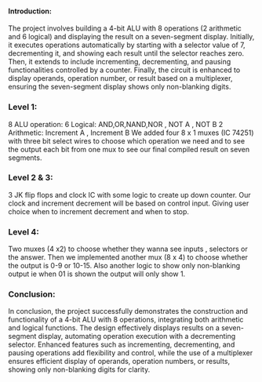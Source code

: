 #### Introduction:
The project involves building a 4-bit ALU with 8 operations (2
arithmetic and 6 logical) and displaying the result on a seven-segment
display. Initially, it executes operations automatically by starting with a
selector value of 7, decrementing it, and showing each result until the
selector reaches zero. Then, it extends to include incrementing,
decrementing, and pausing functionalities controlled by a counter.
Finally, the circuit is enhanced to display operands, operation number, or
result based on a multiplexer, ensuring the seven-segment display shows
only non-blanking digits.


### Level 1:
8 ALU operation:
6 Logical: AND,OR,NAND,NOR , NOT A , NOT B
2 Arithmetic: Increment A , Increment B
We added four 8 x 1 muxes (IC 74251) with three bit select
wires to choose which operation we need and to see the output
each bit from one mux to see our final compiled result on seven
segments.


### Level 2 & 3:
3 JK flip flops and clock IC with some logic to create up down
counter. Our clock and increment decrement will be based on
control input. Giving user choice when to increment decrement
and when to stop.


### Level 4:
Two muxes (4 x2) to choose whether they wanna see
inputs , selectors or the answer.
Then we implemented another mux (8 x 4) to choose
whether the output is 0-9 or 10-15.
Also another logic to show only non-blanking output ie
when 01 is shown the output will only show 1.

### Conclusion:
In conclusion, the project successfully demonstrates the
construction and functionality of a 4-bit ALU with 8
operations, integrating both arithmetic and logical
functions. The design effectively displays results on a
seven-segment display, automating operation execution
with a decrementing selector. Enhanced features such as
incrementing, decrementing, and pausing operations add
flexibility and control, while the use of a multiplexer
ensures efficient display of operands, operation numbers,
or results, showing only non-blanking digits for clarity.
